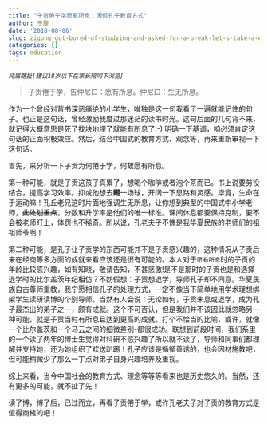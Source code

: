 ```yaml
---
title: "子贡倦于学愿有所息：闲侃孔子教育方式"
author: 于康
date: '2018-08-06'
slug: zigong-got-bored-of-studying-and-asked-for-a-break-let-s-take-a-new-look-at-confucius
categories: []
tags: education
---
```



*`纯属瞎扯[建议18岁以下在家长陪同下浏览]`*

>子贡倦于学，告仲尼曰：愿有所息。仲尼曰：生无所息。

作为一个曾经对背书深恶痛绝的小学生，唯独是这一句我看了一遍就能记住的句子。也正是这句话，曾经激励我度过那迷茫的读书时光。这句后面的几句背不来，就记得大概意思是死了找块地埋了就能有所息了:-)  明确一下基调，咱必须肯定这句话的正面积极效应。然后，结合中国式的教育方式、观念等，再来重新审视一下这句话。

首先，来分析一下子贡为何倦于学，何故愿有所息。

第一种可能，就是子贡这孩子真累了，想喝个咖啡或者泡个茶而已。书上说要劳役结合，提高学习效率。抑或他想去**踢**一场球，开阔一下思路和灵感。毕竟，生命在于运动嘛！孔丘老兄这时片面地强调生无所息，让你想到典型的中国式中小学老师，~~此处划重点~~，分数和升学率是他们的唯一标准。课间休息都要保持克制，要不会被老师盯上，体罚也不稀奇。所以说，孔老夫子不愧是我华夏民族的老师们的祖祖师爷啊！

第二种可能，是孔子让子贡学的东西可能并不是子贡感兴趣的，这种情况从子贡后来在经商等多方面的成就来看应该还是很有可能的。本人对于`愿有所息`时的子贡的年龄比较感兴趣，如有知晓，敬请告知，不甚感激!是不是那时的子贡也是和选择退学时的比尔盖茨年纪相仿？不妨假想：子贡想退学，导师孔子却不同意。华夏民族自古尊师重教，我宁愿相信孔子的处理方式，一定不像当下简单地用学术理想绑架学生读研读博的个别导师。当然有人会说：无论如何，子贡未息或退学，成为孔子最杰出的弟子之一，颇有成就。这个不可否认，但是我们并不该因此就忽略另一种可能，就是子贡当时有所息且达到更高的成就。打个不恰当的比喻，或许，就像一个比尔盖茨和一个马云之间的细微差别-都很成功。联想到前段时间，我们系里的一个读了两年的博士生觉得对科研不感兴趣了所以就不读了，导师和同事们都理解并支持她，还为她组织了欢送趴踢！孔子应该是循循善诱的，也会因材施教吧，但可能稍微少了那么一丁点对弟子自身兴趣培养及重视。

综上来看，当今中国社会的教育方式、理念等等等看来也是历史悠久的。当然，还有更多的可能，就不扯了先！

读了博，博了后，已过而立，再看子贡倦于学，或许孔老夫子对子贡的教育方式是值得商榷的吧！